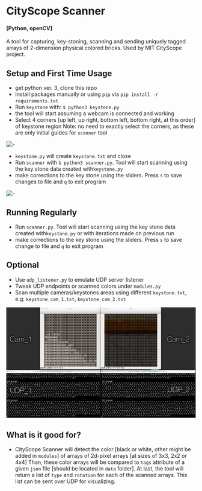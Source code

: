 # CityScope Scanner

#### [Python, openCV]

A tool for capturing, key-stoning, scanning and sending uniquely tagged arrays of 2-dimension physical colored bricks. Used by MIT CityScope project.

## Setup and First Time Usage

- get python ver. 3, clone this repo
- Install packages manually or using `pip` via `pip install -r requirements.txt`
- Run `keystone` with: `$ python3 keystone.py`
- the tool will start assuming a webcam is connected and working
- Select 4 corners [up left, up right, bottom left, bottom right, at this order] of keystone region
  Note: no need to exactly select the corners, as these are only initial guides for `scanner` tool

![-](IMG/keystone.gif "keystone")

- `keystone.py` will create `keystone.txt` and close
- Run `scanner` with `$ python3 scanner.py`. Tool will start scanning using the key stone data created with`keystone.py`
- make corrections to the key stone using the sliders. Press `s` to save changes to file and `q` to exit program

![-](IMG/scanner.gif "keystone")

## Running Regularly

- Run `scanner.py`. Tool will start scanning using the key stone data created with`keystone.py` or with iterations made on previous run
- make corrections to the key stone using the sliders. Press `s` to save change to file and `q` to exit program

## Optional

- Use `udp_listener.py` to emulate UDP server listener
- Tweak UDP endpoints or scanned colors under `modules.py`
- Scan multiple cameras/keystones areas using different `keystone.txt`, e.g: `keystone_cam_1.txt`, `keystone_cam_2.txt`

![-](IMG/multicam.png "multicam scanning and UDP")

## What is it good for?

- CityScope Scanner will detect the color [black or white, other might be added in `modules`] of arrays of 2d-pixel arrays [at sizes of 3x3, 2x2 or 4x4] Than, these color arrays will be compared to `tags` attribute of a given `json` file [should be located in `data` folder]. At last, the tool will return a list of `type` and `rotation` for each of the scanned arrays. This list can be sent over UDP for visualizing.

